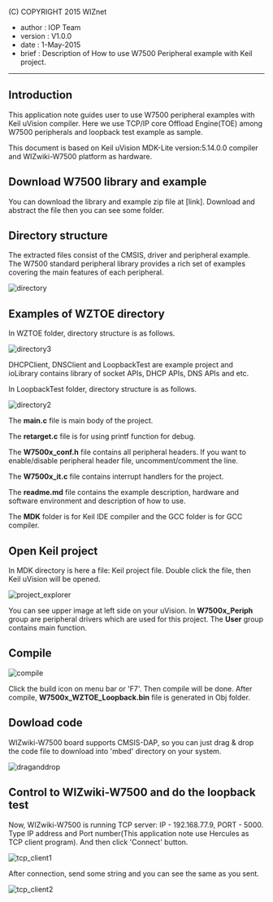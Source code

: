 (C) COPYRIGHT 2015 WIZnet  
   * author : IOP Team 
   * version : V1.0.0 
   * date : 1-May-2015  
   * brief : Description of How to use W7500 Peripheral example with Keil project.
---
## Introduction

This application note guides user to use W7500 peripheral examples with Keil uVision compiler. Here we use TCP/IP core Offload Engine(TOE) among W7500 peripherals and loopback test example as sample.

This document is based on Keil uVision MDK-Lite version:5.14.0.0 compiler and WIZwiki-W7500 platform as hardware.
    
## Download W7500 library and example

You can download the library and example zip file at [link]. Download and abstract the file then you can see some folder.

## Directory structure
    
The extracted files consist of the CMSIS, driver and peripheral example. The W7500 standard peripheral library provides a rich set of examples covering the main features of each peripheral.
    
   ![directory](../img/directory.jpg)

## Examples of WZTOE directory
    
In WZTOE folder, directory structure is as follows.
     
   ![directory3](../img/directory3.jpg)
    
DHCPClient, DNSClient and LoopbackTest are example project and ioLibrary contains library of socket APIs, DHCP APIs, DNS APIs and etc.

In LoopbackTest folder, directory structure is as follows.

  ![directory2](../img/directory2.jpg)

The **main.c** file is main body of the project.

The **retarget.c** file is for using printf function for debug.

The **W7500x_conf.h** file contains all peripheral headers. If you want to enable/disable peripheral header file, uncomment/comment the line.

The **W7500x_it.c** file contains interrupt handlers for the project.

The **readme.md** file contains the example description, hardware and software environment and description of how to use.

The **MDK** folder is for Keil IDE compiler and the GCC folder is for GCC compiler.

## Open Keil project

In MDK directory is here a file: Keil project file. Double click the file, then Keil uVision will be opened.

  ![project_explorer](../img/project_explorer.jpg)
  
You can see upper image at left side on your uVision. In **W7500x_Periph** group are peripheral drivers which are used for this project. The **User** group contains main function.

## Compile

![compile](../img/compile.jpg)

Click the build icon on menu bar or 'F7'. Then compile will be done. After compile, **W7500x_WZTOE_Loopback.bin** file is generated in Obj folder.

## Dowload code

WIZwiki-W7500 board supports CMSIS-DAP, so you can just drag & drop the code file to download into 'mbed' directory on your system.

![draganddrop](../img/draganddrop.jpg)

## Control to WIZwiki-W7500 and do the loopback test

Now, WIZwiki-W7500 is running TCP server: IP - 192.168.77.9, PORT - 5000. Type IP address and Port number(This application note use Hercules as TCP client program). And then click 'Connect' button.

![tcp_client1](../img/tcp_client1.jpg)

After connection, send some string and you can see the same as you sent.

![tcp_client2](../img/tcp_client2.jpg)




